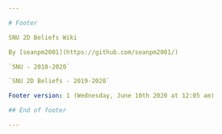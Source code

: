 ```yaml
---

# Footer

SNU 2D Beliefs Wiki

By [seanpm2001](https://github.com/seanpm2001/)

`SNU - 2018-2020`

`SNU 2D Beliefs - 2019-2020`

Footer version: 1 (Wednesday, June 10th 2020 at 12:05 am)

## End of footer

---
```


